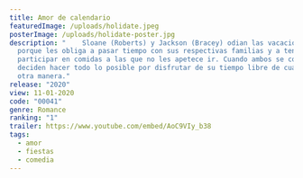 ```yaml
---
title: Amor de calendario
featuredImage: /uploads/holidate.jpeg
posterImage: /uploads/holidate-poster.jpg
description: "    Sloane (Roberts) y Jackson (Bracey) odian las vacaciones,
  porque les obliga a pasar tiempo con sus respectivas familias y a tener que
  participar en comidas a las que no les apetece ir. Cuando ambos se conocen,
  deciden hacer todo lo posible por disfrutar de su tiempo libre de cualquier
  otra manera."
release: "2020"
view: 11-01-2020
code: "00041"
genre: Romance
ranking: "1"
trailer: https://www.youtube.com/embed/AoC9VIy_b38
tags:
  - amor
  - fiestas
  - comedia
---
```

